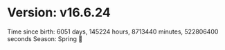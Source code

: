 # Version: v16.6.24
Time since birth: 6051 days, 145224 hours, 8713440 minutes, 522806400 seconds
Season: Spring 🌸
